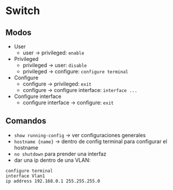 # Switch
## Modos
- User
	- user -> privileged: `enable`
- Privileged
	- privileged -> user: `disable`
	- privileged -> configure: `configure terminal`
- Configure
	- configure -> privileged: `exit`
	- configure -> configure interface: `interface ...`
- Configure interface
	- configure interface -> configure: `exit`
## Comandos
- `show running-config` -> ver configuraciones generales
- `hostname {name}` -> dentro de config terminal para configurar el hostname
- `no shutdown` para prender una interfaz
- dar una ip dentro de una VLAN:
```
configure terminal
interface Vlan1
ip address 192.168.0.1 255.255.255.0
```